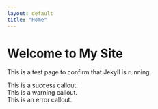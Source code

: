 ```yaml
---
layout: default
title: "Home"
---
```


# Welcome to My Site

This is a test page to confirm that Jekyll is running.

<div class="callout callout-success">
This is a success callout.
</div>

<div class="callout callout-warning">
This is a warning callout.
</div>

<div class="callout callout-error">
This is an error callout.
</div>
